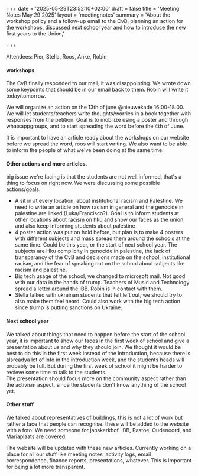 +++
date = '2025-05-29T23:52:10+02:00'
draft = false
title = 'Meeting Notes May 29 2025'
layout = 'meetingnotes'
summary = 'About the workshop policy and a follow-up email to the CvB, planning an action for the workshops, discussed next school year and how to introduce the new first years to the Union,'

+++

Attendees: Pier, Stella, Roos, Anke, Robin

#### workshops

The CvB finally responded to our mail, it was disappointing. We wrote down some keypoints that should be in our email back to them. Robin will write it today/tomorrow.

We will organize an action on the 13th of june @nieuwekade 16:00-18:00. We will let students/teachers write thoughts/worries in a book together with responses from the petition. Goal is to mobilize using a poster and through whatsappgroups, and to start spreading the word before the 4th of June.

It is important to have an article ready about the workshops on our website before we spread the word, roos will start writing. We also want to be able to inform the people of what we've been doing at the same time.

#### Other actions and more articles.

big issue we're facing is that the students are not well informed, that's a thing to focus on right now. We were discussing some possible actions/goals.

- A sit in at every location, about institutional racism and Palestine. We need to write an article on how racism in general and the genocide in palestine are linked (Luka/Francisco?). Goal is to inform students at other locations about racism on hku and show our faces as the union, and also keep informing students about palestine
- 4 poster action was put on hold before, but plan is to make 4 posters with different subjects and mass spread them around the schools at the same time. Could be this year, or the start of next school year. The subjects are Hku complicity in genocide in palestine, the lack of transparancy of the CvB and decisions made on the school, institutional racism, and the fear of speaking out on the school about subjects like racism and palestine.
- Big tech usage of the school, we changed to microsoft mail. Not good with our data in the hands of trump. Teachers of Music and Technology spread a letter around the IBB. Robin is in contact with them.
- Stella talked with ukrainan students that felt left out, we should try to also make them feel heard. Could also work with the big tech action since trump is putting sanctions on Ukraine.

#### Next school year

We talked about things that need to happen before the start of the school year, it is important to show our faces in the first week of school and give a presentation about us and why they should join. We thought it would be best to do this in the first week instead of the introduction, because there is alsreadya lot of info in the introduction week, and the students heads will probably be full. But during the first week of school it might be harder to recieve some time to talk to the students.  
The presentation should focus more on the community aspect rather than the activism aspect, since the students don't know anything of the school yet.

#### Other stuff

We talked about representatives of buildings, this is not a lot of work but rather a face that people can recognise. these will be added to the website with a foto. We need someone for janskerkhof. IBB, Pastoe, Oudenoord, and Mariaplaats are covered.

The website will be updated with these new articles. Currently working on a place for all our stuff like meeting notes, activity logs, email correspondence, finance reports, presentations, whatever. This is important for being a lot more transparent.
